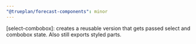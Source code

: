 ```yaml
---
"@trueplan/forecast-components": minor
---
```


[select-combobox]: creates a reusable version that gets passed select and combobox state. Also still exports styled parts.
